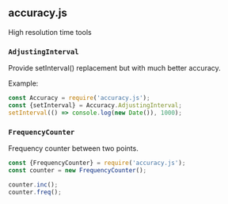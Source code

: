 ## accuracy.js



High resolution time tools

### `AdjustingInterval`

Provide setInterval() replacement but with much better accuracy.


Example:
```javascript
const Accuracy = require('accuracy.js');
const {setInterval} = Accuracy.AdjustingInterval;
setInterval(() => console.log(new Date()), 1000);
```


### `FrequencyCounter`

Frequency counter between two points.

```javascript
const {FrequencyCounter} = require('accuracy.js');
const counter = new FrequencyCounter();

counter.inc();
counter.freq();
```
